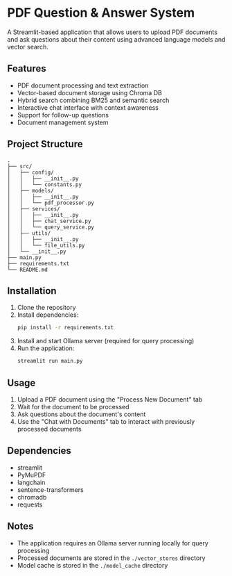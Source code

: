 # PDF Question & Answer System

A Streamlit-based application that allows users to upload PDF documents and ask questions about their content using advanced language models and vector search.

## Features

- PDF document processing and text extraction
- Vector-based document storage using Chroma DB
- Hybrid search combining BM25 and semantic search
- Interactive chat interface with context awareness
- Support for follow-up questions
- Document management system

## Project Structure

```
.
├── src/
│   ├── config/
│   │   ├── __init__.py
│   │   └── constants.py
│   ├── models/
│   │   ├── __init__.py
│   │   └── pdf_processor.py
│   ├── services/
│   │   ├── __init__.py
│   │   ├── chat_service.py
│   │   └── query_service.py
│   ├── utils/
│   │   ├── __init__.py
│   │   └── file_utils.py
│   └── __init__.py
├── main.py
├── requirements.txt
└── README.md
```

## Installation

1. Clone the repository
2. Install dependencies:
   ```bash
   pip install -r requirements.txt
   ```
3. Install and start Ollama server (required for query processing)
4. Run the application:
   ```bash
   streamlit run main.py
   ```

## Usage

1. Upload a PDF document using the "Process New Document" tab
2. Wait for the document to be processed
3. Ask questions about the document's content
4. Use the "Chat with Documents" tab to interact with previously processed documents

## Dependencies

- streamlit
- PyMuPDF
- langchain
- sentence-transformers
- chromadb
- requests

## Notes

- The application requires an Ollama server running locally for query processing
- Processed documents are stored in the `./vector_stores` directory
- Model cache is stored in the `./model_cache` directory 
